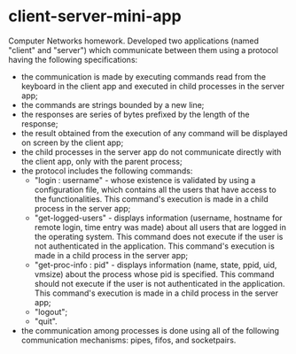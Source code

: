 # client-server-mini-app
Computer Networks homework.
Developed two applications (named "client" and "server") which communicate between them using a protocol having the following specifications:

- the communication is made by executing commands read from the keyboard in the client app and executed in child processes in the server app;
- the commands are strings bounded by a new line;
- the responses are series of bytes prefixed by the length of the response;
- the result obtained from the execution of any command will be displayed on screen by the client app;
- the child processes in the server app do not communicate directly with the client app, only with the parent process;
- the protocol includes the following commands:
    - "login : username" - whose existence is validated by using a configuration file, which contains all the users that have access to the functionalities. This command's execution is made in a child process in the server app;
    - "get-logged-users" - displays information (username, hostname for remote login, time entry was made) about all users that are logged in the operating system. This command does not execute if the user is not authenticated in the application. This command's execution is made in a child process in the server app;
    - "get-proc-info : pid" - displays information (name, state, ppid, uid, vmsize) about the process whose pid is specified. This command should not execute if the user is not authenticated in the application. This command's execution is made in a child process in the server app;
    - "logout";
    - "quit".
- the communication among processes is done using all of the following communication mechanisms: pipes, fifos, and socketpairs.

